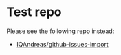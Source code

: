 Test repo
=========

Please see the following repo instead: 

 * [IQAndreas/github-issues-import](https://github.com/IQAndreas/github-issues-import)
